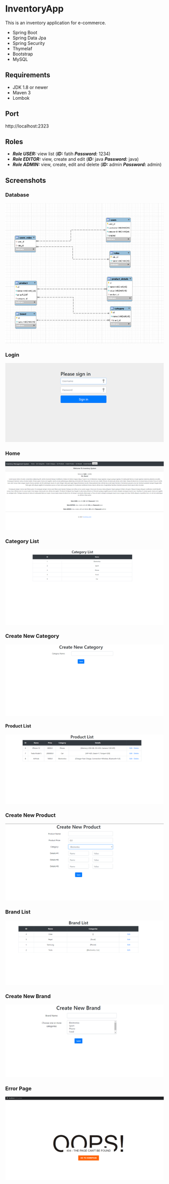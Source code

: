 # InventoryApp
This is an inventory application for e-commerce.
- Spring Boot
- Spring Data Jpa
- Spring Security
- Thymelaf
- Bootstrap
- MySQL


## Requirements
- JDK 1.8 or newer
- Maven 3
- Lombok

## Port
http://localhost:2323

## Roles

- **_Role USER:_** view list (**_ID:_** fatih **_Password:_** 1234)
- **_Role EDITOR:_** view, create and edit (**_ID:_** java **_Password:_** java)
- **_Role ADMIN:_** view, create, edit and delete (**_ID:_** admin **_Password:_** admin)

## Screenshots

### Database
![Database](https://github.com/altunfatih/InventoryApp/blob/master/images/database.png)

### Login
![Login](https://github.com/altunfatih/InventoryApp/blob/master/images/login.png)

### Home
![Home](https://github.com/altunfatih/InventoryApp/blob/master/images/home.png)

### Category List
![Home](https://github.com/altunfatih/InventoryApp/blob/master/images/categoryList.png)

### Create New Category
![Home](https://github.com/altunfatih/InventoryApp/blob/master/images/createCategory.png)

#### Product List
![Home](https://github.com/altunfatih/InventoryApp/blob/master/images/productList.png)

### Create New Product
![Home](https://github.com/altunfatih/InventoryApp/blob/master/images/createProduct.png)

### Brand List
![Home](https://github.com/altunfatih/InventoryApp/blob/master/images/brandList.png)

### Create New Brand
![Home](https://github.com/altunfatih/InventoryApp/blob/master/images/createBrand.png)

### Error Page
![Error](https://github.com/altunfatih/InventoryApp/blob/master/images/error.png)
